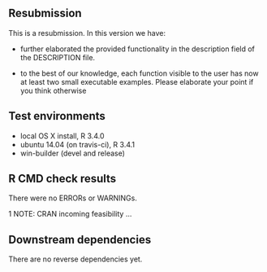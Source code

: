 ## Resubmission
This is a resubmission. In this version we have:

* further elaborated the provided functionality in the description field of the DESCRIPTION file.

* to the best of our knowledge, each function visible to the user has now at least two small executable examples. Please elaborate your point if you think otherwise


## Test environments
* local OS X install, R 3.4.0
* ubuntu 14.04 (on travis-ci), R 3.4.1
* win-builder (devel and release)

## R CMD check results
There were no ERRORs or WARNINGs.

1 NOTE: CRAN incoming feasibility ... 

## Downstream dependencies
There are no reverse dependencies yet.
